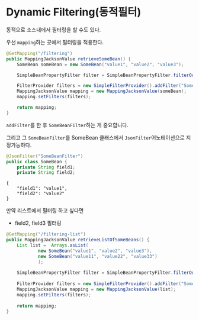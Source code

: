 # Dynamic Filtering\(동적필터\)

동적으로 소스내에서 필터링을 할 수도 있다.

우선 `mapping`하는 곳에서 필터링을 적용한다.

```java
@GetMapping("/filtering")
public MappingJacksonValue retrieveSomeBean() {
    SomeBean someBean = new SomeBean("value1", "value2", "value3");

    SimpleBeanPropertyFilter filter = SimpleBeanPropertyFilter.filterOutAllExcept("field1","field2");

    FilterProvider filters = new SimpleFilterProvider().addFilter("SomeBeanFilter", filter);
    MappingJacksonValue mapping = new MappingJacksonValue(someBean);
    mapping.setFilters(filters);

    return mapping;
}
```

`addFilter`를 한 후 `SomeBeanFilter`하는 게 중요합니다.

그리고 그 `SomeBeanFilter`를 SomeBean 클래스에서 `JsonFilter`어노테이션으로 지정가능하다.

```java
@JsonFilter("SomeBeanFilter")
public class SomeBean {
    private String field1;
    private String field2;
```

```
{
    "field1": "value1",
    "field2": "value2"
}
```



만약 리스트에서 필터링 하고 싶다면

* field2, field3 필터링

```java
@GetMapping("/filtering-list")
public MappingJacksonValue retrieveListOfSomeBeans() {
	List list =  Arrays.asList(
			new SomeBean("value1", "value2", "value3"),
			new SomeBean("value11", "value22", "value33")
			);
	
	SimpleBeanPropertyFilter filter = SimpleBeanPropertyFilter.filterOutAllExcept("field2","field3");
	
	FilterProvider filters = new SimpleFilterProvider().addFilter("SomeBeanFilter", filter);
	MappingJacksonValue mapping = new MappingJacksonValue(list);
	mapping.setFilters(filters);
	
	return mapping;
}
```



